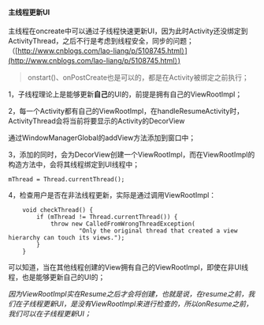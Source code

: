 #### 主线程更新UI

主线程在oncreate中可以通过子线程快速更新UI，因为此时Activity还没绑定到ActivityThread，之后不行是考虑到线程安全，同步的问题；（[http://www.cnblogs.com/lao-liang/p/5108745.html）](http://www.cnblogs.com/lao-liang/p/5108745.html）)

> onstart\(\)、onPostCreate也是可以的，都是在Activity被绑定之前执行；

1，子线程理论上是能够更新**自己**的UI的，前提是拥有自己的ViewRootImpl；

2，每一个Activity都有自己的ViewRootImpl，在handleResumeActivity时，ActivityThread会将当前将要显示的Activity的DecorView

通过WindowManagerGlobal的addView方法添加到窗口中；

3，添加的同时，会为DecorView创建一个ViewRootImpl，而在ViewRootImpl的构造方法中，会将其线程绑定到UI线程中；

```
mThread = Thread.currentThread();
```

4，检查用户是否在非法线程更新，实际是通过调用ViewRootImpl：

```
    void checkThread() {
        if (mThread != Thread.currentThread()) {
            throw new CalledFromWrongThreadException(
                    "Only the original thread that created a view hierarchy can touch its views.");
        }
    }
```

可以知道，当在其他线程创建的View拥有自己的ViewRootImpl，即使在非UI线程，也是能够更新自己的UI的；

_因为ViewRootImpl实在Resume之后才会将创建，也就是说，在resume之前，我们在子线程更新UI，是没有ViewRootImpl来进行检查的，所以onResume之前，我们可以在子线程更新UI；_

